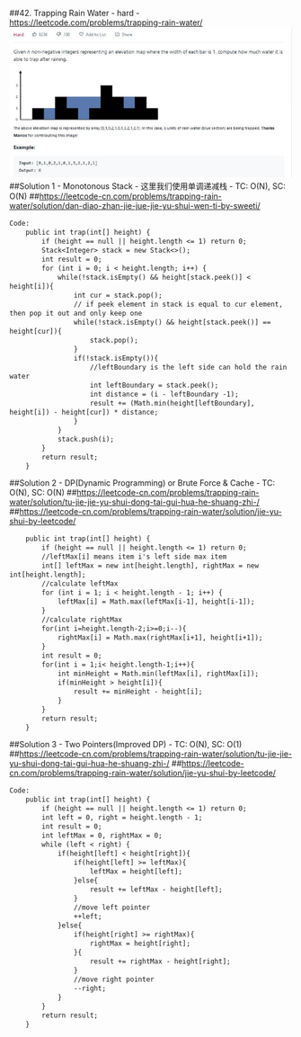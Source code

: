 ##42. Trapping Rain Water - hard - https://leetcode.com/problems/trapping-rain-water/
![Image of /trapping_rain_water](imgs//trapping_rain_water.jpg)
##Solution 1 - Monotonous Stack - 这里我们使用单调递减栈 - TC: O(N), SC: O(N) 
##https://leetcode-cn.com/problems/trapping-rain-water/solution/dan-diao-zhan-jie-jue-jie-yu-shui-wen-ti-by-sweeti/
```
Code:
    public int trap(int[] height) {
        if (height == null || height.length <= 1) return 0;
        Stack<Integer> stack = new Stack<>();
        int result = 0;
        for (int i = 0; i < height.length; i++) {
            while(!stack.isEmpty() && height[stack.peek()] < height[i]){
                int cur = stack.pop();
                // if peek element in stack is equal to cur element, then pop it out and only keep one
                while(!stack.isEmpty() && height[stack.peek()] == height[cur]){
                    stack.pop();
                }
                if(!stack.isEmpty()){
                    //leftBoundary is the left side can hold the rain water
                    int leftBoundary = stack.peek();
                    int distance = (i - leftBoundary -1);
                    result += (Math.min(height[leftBoundary], height[i]) - height[cur]) * distance;
                }
            }
            stack.push(i);
        }
        return result;
    }
```
##Solution 2 - DP(Dynamic Programming) or Brute Force & Cache - TC: O(N), SC: O(N)
##https://leetcode-cn.com/problems/trapping-rain-water/solution/tu-jie-jie-yu-shui-dong-tai-gui-hua-he-shuang-zhi-/
##https://leetcode-cn.com/problems/trapping-rain-water/solution/jie-yu-shui-by-leetcode/
```
    public int trap(int[] height) {
        if (height == null || height.length <= 1) return 0;
        //leftMax[i] means item i's left side max item 
        int[] leftMax = new int[height.length], rightMax = new int[height.length];
        //calculate leftMax
        for (int i = 1; i < height.length - 1; i++) {
            leftMax[i] = Math.max(leftMax[i-1], height[i-1]);
        }
        //calculate rightMax
        for(int i=height.length-2;i>=0;i--){
            rightMax[i] = Math.max(rightMax[i+1], height[i+1]);
        }
        int result = 0;
        for(int i = 1;i< height.length-1;i++){
            int minHeight = Math.min(leftMax[i], rightMax[i]);
            if(minHeight > height[i]){
                result += minHeight - height[i];
            }
        }
        return result;
    }
```
##Solution 3 - Two Pointers(Improved DP) - TC: O(N), SC: O(1)
##https://leetcode-cn.com/problems/trapping-rain-water/solution/tu-jie-jie-yu-shui-dong-tai-gui-hua-he-shuang-zhi-/
##https://leetcode-cn.com/problems/trapping-rain-water/solution/jie-yu-shui-by-leetcode/
```
Code:
    public int trap(int[] height) {
        if (height == null || height.length <= 1) return 0;
        int left = 0, right = height.length - 1;
        int result = 0;
        int leftMax = 0, rightMax = 0;
        while (left < right) {
            if(height[left] < height[right]){
                if(height[left] >= leftMax){
                    leftMax = height[left];
                }else{
                    result += leftMax - height[left];
                }
                //move left pointer
                ++left;
            }else{
                if(height[right] >= rightMax){
                    rightMax = height[right];
                }{
                    result += rightMax - height[right];
                }
                //move right pointer
                --right;
            }
        }
        return result;
    }
```
